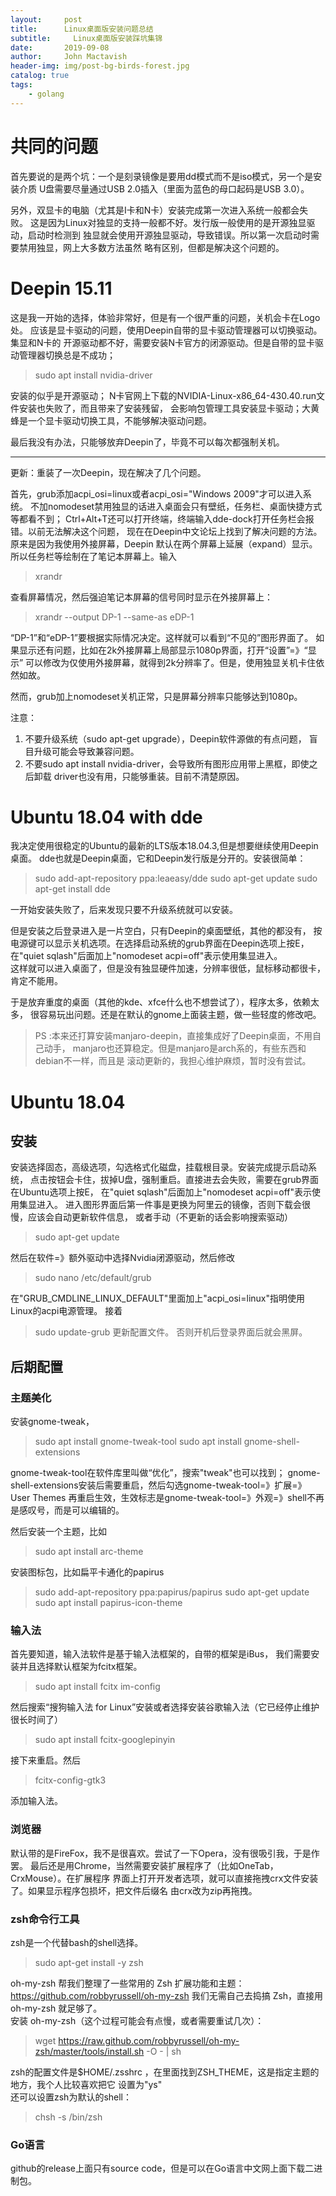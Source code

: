 ```yaml
---
layout:     post
title:      Linux桌面版安装问题总结
subtitle:     Linux桌面版安装踩坑集锦
date:       2019-09-08
author:     John Mactavish
header-img: img/post-bg-birds-forest.jpg
catalog: true
tags:
    - golang
---
```


# 共同的问题

首先要说的是两个坑：一个是刻录镜像是要用dd模式而不是iso模式，另一个是安装介质
U盘需要尽量通过USB 2.0插入（里面为蓝色的母口起码是USB 3.0）。

另外，双显卡的电脑（尤其是I卡和N卡）安装完成第一次进入系统一般都会失败。
这是因为Linux对独显的支持一般都不好。发行版一般使用的是开源独显驱动，启动时检测到
独显就会使用开源独显驱动，导致错误。所以第一次启动时需要禁用独显，网上大多数方法虽然
略有区别，但都是解决这个问题的。

# Deepin 15.11

这是我一开始的选择，体验非常好，但是有一个很严重的问题，关机会卡在Logo处。
应该是显卡驱动的问题，使用Deepin自带的显卡驱动管理器可以切换驱动。集显和N卡的
开源驱动都不好，需要安装N卡官方的闭源驱动。但是自带的显卡驱动管理器切换总是不成功；

>sudo apt install nvidia-driver

安装的似乎是开源驱动；
N卡官网上下载的NVIDIA-Linux-x86_64-430.40.run文件安装也失败了，而且带来了安装残留，
会影响包管理工具安装显卡驱动；大黄蜂是一个显卡驱动切换工具，不能够解决驱动问题。

最后我没有办法，只能够放弃Deepin了，毕竟不可以每次都强制关机。

---

更新：重装了一次Deepin，现在解决了几个问题。

首先，grub添加acpi_osi=linux或者acpi_osi="Windows 2009"才可以进入系统。
不加nomodeset禁用独显的话进入桌面会只有壁纸，任务栏、桌面快捷方式等都看不到；
Ctrl+Alt+T还可以打开终端，终端输入dde-dock打开任务栏会报错。以前无法解决这个问题，
现在在Deepin中文论坛上找到了解决问题的方法。原来是因为我使用外接屏幕，Deepin
默认在两个屏幕上延展（expand）显示。所以任务栏等绘制在了笔记本屏幕上。输入

>xrandr

查看屏幕情况，然后强迫笔记本屏幕的信号同时显示在外接屏幕上：

>xrandr --output DP-1 --same-as eDP-1

“DP-1”和“eDP-1”要根据实际情况决定。这样就可以看到“不见的”图形界面了。
如果显示还有问题，比如在2k外接屏幕上局部显示1080p界面，打开“设置”=》“显示”
可以修改为仅使用外接屏幕，就得到2k分辨率了。但是，使用独显关机卡住依然如故。

然而，grub加上nomodeset关机正常，只是屏幕分辨率只能够达到1080p。

注意：

1. 不要升级系统（sudo apt-get upgrade），Deepin软件源做的有点问题，
盲目升级可能会导致兼容问题。
2. 不要sudo apt install nvidia-driver，会导致所有图形应用带上黑框，即使之后卸载
driver也没有用，只能够重装。目前不清楚原因。

# Ubuntu 18.04 with dde

我决定使用很稳定的Ubuntu的最新的LTS版本18.04.3,但是想要继续使用Deepin桌面。
dde也就是Deepin桌面，它和Deepin发行版是分开的。安装很简单：

>sudo add-apt-repository ppa:leaeasy/dde
sudo apt-get update
sudo apt-get install dde

一开始安装失败了，后来发现只要不升级系统就可以安装。

但是安装之后登录进入是一片空白，只有Deepin的桌面壁纸，其他的都没有，
按电源键可以显示关机选项。在选择启动系统的grub界面在Deepin选项上按E，
在"quiet sqlash"后面加上"nomodeset acpi=off"表示使用集显进入。    
这样就可以进入桌面了，但是没有独显硬件加速，分辨率很低，鼠标移动都很卡，
肯定不能用。

于是放弃重度的桌面（其他的kde、xfce什么也不想尝试了），程序太多，依赖太多，
很容易玩出问题。还是在默认的gnome上面装主题，做一些轻度的修改吧。

>PS :本来还打算安装manjaro-deepin，直接集成好了Deepin桌面，不用自己动手，
manjaro也还算稳定。但是manjaro是arch系的，有些东西和debian不一样，而且是
滚动更新的，我担心维护麻烦，暂时没有尝试。

# Ubuntu 18.04
## 安装

安装选择固态，高级选项，勾选格式化磁盘，挂载根目录。安装完成提示启动系统，
点击按钮会卡住，拔掉U盘，强制重启。直接进去会失败，需要在grub界面在Ubuntu选项上按E，
在"quiet sqlash"后面加上"nomodeset acpi=off"表示使用集显进入。
进入图形界面后第一件事是更换为阿里云的镜像，否则下载会很慢，应该会自动更新软件信息，
或者手动（不更新的话会影响搜索驱动）
>sudo apt-get update

然后在软件=》额外驱动中选择Nvidia闭源驱动，然后修改
>sudo nano /etc/default/grub

在"GRUB_CMDLINE_LINUX_DEFAULT"里面加上"acpi_osi=linux"指明使用Linux的acpi电源管理。
接着
>sudo update-grub
更新配置文件。
否则开机后登录界面后就会黑屏。

## 后期配置
### 主题美化

安装gnome-tweak，

>sudo apt install gnome-tweak-tool
>sudo apt install gnome-shell-extensions

gnome-tweak-tool在软件库里叫做“优化”，搜索"tweak"也可以找到；
gnome-shell-extensions安装后需要重启，然后勾选gnome-tweak-tool=》扩展=》User Themes
再重启生效，生效标志是gnome-tweak-tool=》外观=》shell不再是感叹号，而是可以编辑的。

然后安装一个主题，比如

>sudo apt install arc-theme

安装图标包，比如扁平卡通化的papirus

>sudo add-apt-repository ppa:papirus/papirus
>sudo apt-get update
>sudo apt install papirus-icon-theme

### 输入法

首先要知道，输入法软件是基于输入法框架的，自带的框架是iBus，
我们需要安装并且选择默认框架为fcitx框架。

>sudo apt install fcitx
>im-config

然后搜索“搜狗输入法 for Linux”安装或者选择安装谷歌输入法（它已经停止维护很长时间了）

>sudo apt install fcitx-googlepinyin

接下来重启。然后

>fcitx-config-gtk3

添加输入法。

### 浏览器

默认带的是FireFox，我不是很喜欢。尝试了一下Opera，没有很吸引我，于是作罢。
最后还是用Chrome，当然需要安装扩展程序了（比如OneTab，CrxMouse）。在扩展程序
界面上打开开发者选项，就可以直接拖拽crx文件安装了。如果显示程序包损坏，把文件后缀名
由crx改为zip再拖拽。

### zsh命令行工具

zsh是一个代替bash的shell选择。

>sudo apt-get install -y zsh

oh-my-zsh 帮我们整理了一些常用的 Zsh 扩展功能和主题：https://github.com/robbyrussell/oh-my-zsh
我们无需自己去捣搞 Zsh，直接用 oh-my-zsh 就足够了。    
安装 oh-my-zsh（这个过程可能会有点慢，或者需要重试几次）：

>wget https://raw.github.com/robbyrussell/oh-my-zsh/master/tools/install.sh -O - | sh

zsh的配置文件是$HOME/.zsshrc ，在里面找到ZSH_THEME，这是指定主题的地方，我个人比较喜欢把它
设置为"ys"    
还可以设置zsh为默认的shell：

>chsh -s /bin/zsh

### Go语言

github的release上面只有source code，但是可以在Go语言中文网上面下载二进制包。